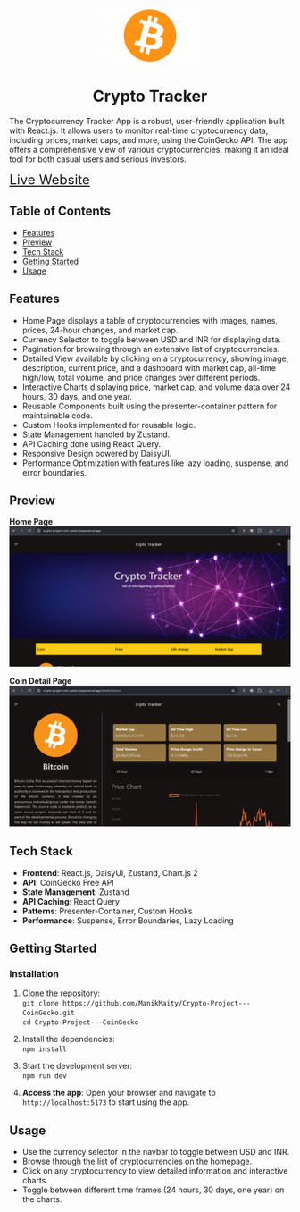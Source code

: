 
<div align="center">
    <img height="100px" src="./public/crytoImage.png"/>
    <h1>Crypto Tracker</h1>
</div>

The Cryptocurrency Tracker App is a robust, user-friendly application built with React.js. It allows users to monitor real-time cryptocurrency data, including prices, market caps, and more, using the CoinGecko API. The app offers a comprehensive view of various cryptocurrencies, making it an ideal tool for both casual users and serious investors.

<a style="font-size:1.5rem;" href="https://crypto-project-coin-gecko-topaz.vercel.app">Live Website</a>

## Table of Contents
- [Features](#features)
- [Preview](#preview)
- [Tech Stack](#tech-stack)
- [Getting Started](#getting-started)
- [Usage](#usage)

## Features
- Home Page displays a table of cryptocurrencies with images, names, prices, 24-hour changes, and market cap.
- Currency Selector to toggle between USD and INR for displaying data.
- Pagination for browsing through an extensive list of cryptocurrencies.
- Detailed View available by clicking on a cryptocurrency, showing image, description, current price, and a dashboard with market cap, all-time high/low, total volume, and price changes over different periods.
- Interactive Charts displaying price, market cap, and volume data over 24 hours, 30 days, and one year.
- Reusable Components built using the presenter-container pattern for maintainable code.
- Custom Hooks implemented for reusable logic.
- State Management handled by Zustand.
- API Caching done using React Query.
- Responsive Design powered by DaisyUI.
- Performance Optimization with features like lazy loading, suspense, and error boundaries.

## Preview
**Home Page**
<img src="./public/desktop-preview.png">

**Coin Detail Page**
<img src="./public/coinPagePreview.png">


## Tech Stack
- **Frontend**: React.js, DaisyUI, Zustand, Chart.js 2
- **API**: CoinGecko Free API
- **State Management**: Zustand
- **API Caching**: React Query
- **Patterns**: Presenter-Container, Custom Hooks
- **Performance**: Suspense, Error Boundaries, Lazy Loading



## Getting Started

### Installation
1. Clone the repository:<br>
   `git clone https://github.com/ManikMaity/Crypto-Project---CoinGecko.git`<br>
   `cd Crypto-Project---CoinGecko`
   

2. Install the dependencies:<br>
   `npm install`
   

3. Start the development server:<br>
   `npm run dev`
   

4. **Access the app**:
   Open your browser and navigate to `http://localhost:5173` to start using the app.

## Usage
- Use the currency selector in the navbar to toggle between USD and INR.
- Browse through the list of cryptocurrencies on the homepage.
- Click on any cryptocurrency to view detailed information and interactive charts.
- Toggle between different time frames (24 hours, 30 days, one year) on the charts.
